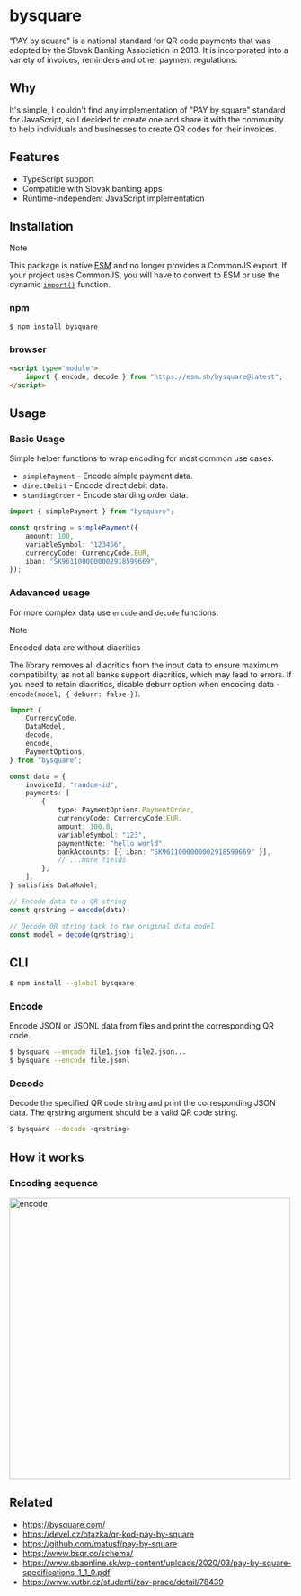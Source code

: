 # bysquare

"PAY by square" is a national standard for QR code payments that was adopted by
the Slovak Banking Association in 2013. It is incorporated into a variety of
invoices, reminders and other payment regulations.

## Why

It's simple, I couldn't find any implementation of "PAY by square" standard for
JavaScript, so I decided to create one and share it with the community to help
individuals and businesses to create QR codes for their invoices.

## Features

- TypeScript support
- Compatible with Slovak banking apps
- Runtime-independent JavaScript implementation

## Installation

> [!NOTE]
> This package is native [ESM][mozzila-esm] and no longer provides a
> CommonJS export. If your project uses CommonJS, you will have to convert to ESM
> or use the dynamic [`import()`][mozzila-import] function.

[mozzila-esm]: https://developer.mozilla.org/en-US/docs/Web/JavaScript/Guide/Modules
[mozzila-import]: https://developer.mozilla.org/en-US/docs/Web/JavaScript/Reference/Operators/import

### npm

```sh
$ npm install bysquare
```

### browser

```html
<script type="module">
	import { encode, decode } from "https://esm.sh/bysquare@latest";
</script>
```

## Usage

### Basic Usage

Simple helper functions to wrap encoding for most common use cases.

- `simplePayment` - Encode simple payment data.
- `directDebit` - Encode direct debit data.
- `standingOrder` - Encode standing order data.

```typescript
import { simplePayment } from "bysquare";

const qrstring = simplePayment({
	amount: 100,
	variableSymbol: "123456",
	currencyCode: CurrencyCode.EUR,
	iban: "SK9611000000002918599669",
});
```

### Adavanced usage

For more complex data use `encode` and `decode` functions:

> [!NOTE]
> Encoded data are without diacritics
>
> The library removes all diacritics from the input data to ensure maximum
> compatibility, as not all banks support diacritics, which may lead to errors.
> If you need to retain diacritics, disable deburr option when encoding data -
> `encode(model, { deburr: false })`.

```ts
import {
	CurrencyCode,
	DataModel,
	decode,
	encode,
	PaymentOptions,
} from "bysquare";

const data = {
	invoiceId: "random-id",
	payments: [
		{
			type: PaymentOptions.PaymentOrder,
			currencyCode: CurrencyCode.EUR,
			amount: 100.0,
			variableSymbol: "123",
			paymentNote: "hello world",
			bankAccounts: [{ iban: "SK9611000000002918599669" }],
			// ...more fields
		},
	],
} satisfies DataModel;

// Encode data to a QR string
const qrstring = encode(data);

// Decode QR string back to the original data model
const model = decode(qrstring);
```

## CLI

```sh
$ npm install --global bysquare
```

### Encode

Encode JSON or JSONL data from files and print the corresponding QR code.

```sh
$ bysquare --encode file1.json file2.json...
$ bysquare --encode file.jsonl
```

### Decode

Decode the specified QR code string and print the corresponding JSON data. The
qrstring argument should be a valid QR code string.

```sh
$ bysquare --decode <qrstring>
```

## How it works

### Encoding sequence

<image src="./docs/logic.svg" alt="encode" width="500px">

## Related

- <https://bysquare.com/>
- <https://devel.cz/otazka/qr-kod-pay-by-square>
- <https://github.com/matusf/pay-by-square>
- <https://www.bsqr.co/schema/>
- <https://www.sbaonline.sk/wp-content/uploads/2020/03/pay-by-square-specifications-1_1_0.pdf>
- <https://www.vutbr.cz/studenti/zav-prace/detail/78439>
